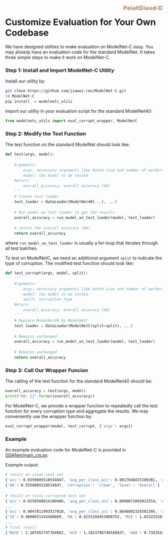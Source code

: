 <img src="../figs/logo.png" align="right" width="25%">


# Customize Evaluation for Your Own Codebase

We have designed utilities to make evaluation on ModelNet-C easy. 
You may already have an evaluation code for the standard ModelNet.
It takes three simple steps to make it work on ModelNet-C.

### Step 1: Install and Import ModelNet-C Utility
Install our utility by:
```bash
git clone https://github.com/jiawei-ren/ModelNet-C.git
cd ModelNet-C
pip install -e modelnetc_utils
```
Import our utility in your evaluation script for the standard ModelNet40:
```python
from modelnetc_utils import eval_corrupt_wrapper, ModelNetC
```

### Step 2: Modify the Test Function
The test function on the standard ModelNet should look like:
```python
def test(args, model):
    '''
    Arguments:
        args: necessary arguments like batch size and number of workers
        model: the model to be tested
    Return:
        overall_accuracy: overall accuracy (OA)
    '''
    # Create test loader
    test_loader = DataLoader(ModelNet40(...), ...)
    
    # Run model on test loader to get the results
    overall_accuracy = run_model_on_test_loader(model, test_loader)
    
    # return the overall accuracy (OA)
    return overall_accuracy
```
where `run_model_on_test_loader` is usually a for-loop that iterates through all test batches.

To test on ModelNetC, we need an additional argument `split` to indicate the type of corruption. The modified test function should look like:
```python
def test_corrupt(args, model, split):
    '''
    Arguments:
        args: necessary arguments like batch size and number of workers
        model: the model to be tested
        split: corruption type
    Return:
        overall_accuracy: overall accuracy (OA)
    '''
    # Replace ModelNet40 by ModelNetC
    test_loader = DataLoader(ModelNetC(split=split), ...)
    
    # Remains unchanged
    overall_accuracy = run_model_on_test_loader(model, test_loader)
    
    # Remains unchanged
    return overall_accuracy
```

### Step 3: Call Our Wrapper Funcion
The calling of the test function for the standard ModelNet40 should be:
```python
overall_accuracy = test(args, model)
print("OA: {}".format(overall_accuracy))
```
For ModelNet-C, we provide a wrapper function to repeatedly call the test function for every corruption type and aggregate the results. 
We may conveniently use the wrapper function by:
```python
eval_corrupt_wrapper(model, test_corrupt, {'args': args})
```

### Example
An example evaluation code for ModelNet-C is provided in [GDANet/main_cls.py](https://github.com/jiawei-ren/ModelNet-C/blob/main/GDANet/main_cls.py#L312). 

Example output:
```bash
# result on clean test set
{'acc': 0.9359805510534847, 'avg_per_class_acc': 0.9017848837209301, 'corruption': 'clean'}
{'OA': 0.9359805510534847, 'corruption': 'clean', 'level': 'Overall'}

# result on scale corrupted test set
{'acc': 0.9258508914100486, 'avg_per_class_acc': 0.8890872093023254, 'corruption': 'scale', 'level': 0}
...
{'acc': 0.9047811993517018, 'avg_per_class_acc': 0.8646802325581395, 'corruption': 'scale', 'level': 4}
{'CE': 0.9008931342460089, 'OA': 0.9153160453808752, 'RCE': 1.0332252836304725, 'corruption': 'scale', 'level': 'Overall'}
...
# final result
{'RmCE': 1.207452747764862, 'mCE': 1.1023796740168037, 'mOA': 0.7303542486686734} 
```
